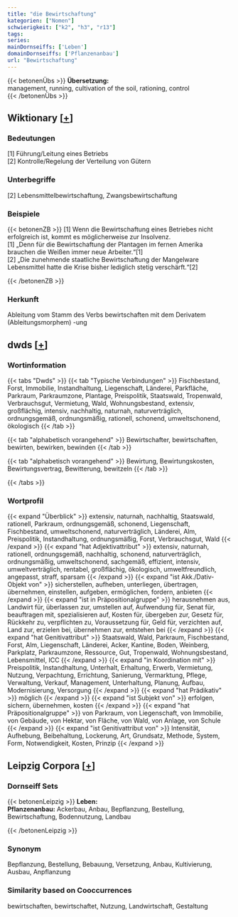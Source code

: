 ```yaml
---
title: "die Bewirtschaftung"
kategorien: ["Nomen"]
schwierigkeit: ["k2", "h3", "r13"]
tags:
series:
mainDornseiffs: ['Leben']
domainDornseiffs: ['Pflanzenanbau']
url: "Bewirtschaftung"
---
```


{{< betonenÜbs >}}
**Übersetzung:**  
management, running, cultivation of the soil, rationing, control  
{{< /betonenÜbs >}}

## Wiktionary [[+](https://de.wiktionary.org/wiki/Bewirtschaftung)]

### Bedeutungen
[1] Führung/Leitung eines Betriebs  
[2] Kontrolle/Regelung der Verteilung von Gütern  

### Unterbegriffe
[2] Lebensmittelbewirtschaftung, Zwangsbewirtschaftung  

### Beispiele
{{< betonenZB >}}
[1] Wenn die Bewirtschaftung eines Betriebes nicht erfolgreich ist, kommt es möglicherweise zur Insolvenz.  
[1] „Denn für die Bewirtschaftung der Plantagen im fernen Amerika brauchen die Weißen immer neue Arbeiter.“[1]  
[2] „Die zunehmende staatliche Bewirtschaftung der Mangelware Lebensmittel hatte die Krise bisher lediglich stetig verschärft.“[2]  

{{< /betonenZB >}}
### Herkunft
Ableitung vom Stamm des Verbs bewirtschaften mit dem Derivatem (Ableitungsmorphem) -ung  



## dwds [[+](https://www.dwds.de/wb/Bewirtschaftung)]

### Wortinformation
{{< tabs "Dwds" >}}
{{< tab "Typische Verbindungen" >}}
Fischbestand, Forst, Immobilie, Instandhaltung, Liegenschaft, Länderei, Parkfläche, Parkraum, Parkraumzone, Plantage, Preispolitik, Staatswald, Tropenwald, Verbrauchsgut, Vermietung, Wald, Wohnungsbestand, extensiv, großflächig, intensiv, nachhaltig, naturnah, naturverträglich, ordnungsgemäß, ordnungsmäßig, rationell, schonend, umweltschonend, ökologisch
{{< /tab >}}

{{< tab "alphabetisch vorangehend" >}}
Bewirtschafter, bewirtschaften, bewirten, bewirken, bewinden
{{< /tab >}}

{{< tab "alphabetisch vorangehend" >}}
Bewirtung, Bewirtungskosten, Bewirtungsvertrag, Bewitterung, bewitzeln
{{< /tab >}}

{{< /tabs >}}

### Wortprofil
{{< expand "Überblick" >}} extensiv, naturnah, nachhaltig, Staatswald, rationell, Parkraum, ordnungsgemäß, schonend, Liegenschaft, Fischbestand, umweltschonend, naturverträglich, Länderei, Alm, Preispolitik, Instandhaltung, ordnungsmäßig, Forst, Verbrauchsgut, Wald {{< /expand >}}
{{< expand "hat Adjektivattribut" >}} extensiv, naturnah, rationell, ordnungsgemäß, nachhaltig, schonend, naturverträglich, ordnungsmäßig, umweltschonend, sachgemäß, effizient, intensiv, umweltverträglich, rentabel, großflächig, ökologisch, umweltfreundlich, angepasst, straff, sparsam {{< /expand >}}
{{< expand "ist Akk./Dativ-Objekt von" >}} sicherstellen, aufheben, unterliegen, übertragen, übernehmen, einstellen, aufgeben, ermöglichen, fordern, anbieten {{< /expand >}}
{{< expand "ist in Präpositionalgruppe" >}} herausnehmen aus, Landwirt für, überlassen zur, umstellen auf, Aufwendung für, Senat für, beauftragen mit, spezialisieren auf, Kosten für, übergeben zur, Gesetz für, Rückkehr zu, verpflichten zu, Voraussetzung für, Geld für, verzichten auf, Land zur, erzielen bei, übernehmen zur, entstehen bei {{< /expand >}}
{{< expand "hat Genitivattribut" >}} Staatswald, Wald, Parkraum, Fischbestand, Forst, Alm, Liegenschaft, Länderei, Acker, Kantine, Boden, Weinberg, Parkplatz, Parkraumzone, Ressource, Gut, Tropenwald, Wohnungsbestand, Lebensmittel, ICC {{< /expand >}}
{{< expand "in Koordination mit" >}} Preispolitik, Instandhaltung, Unterhalt, Erhaltung, Erwerb, Vermietung, Nutzung, Verpachtung, Errichtung, Sanierung, Vermarktung, Pflege, Verwaltung, Verkauf, Management, Unterhaltung, Planung, Aufbau, Modernisierung, Versorgung {{< /expand >}}
{{< expand "hat Prädikativ" >}} möglich {{< /expand >}}
{{< expand "ist Subjekt von" >}} erfolgen, sichern, übernehmen, kosten {{< /expand >}}
{{< expand "hat Präpositionalgruppe" >}} von Parkraum, von Liegenschaft, von Immobilie, von Gebäude, von Hektar, von Fläche, von Wald, von Anlage, von Schule {{< /expand >}}
{{< expand "ist Genitivattribut von" >}} Intensität, Aufhebung, Beibehaltung, Lockerung, Art, Grundsatz, Methode, System, Form, Notwendigkeit, Kosten, Prinzip {{< /expand >}}

## Leipzig Corpora [[+](https://corpora.uni-leipzig.de/en/res?word=Bewirtschaftung&corpusId=deu_newscrawl-public_2018)]

### Dornseiff Sets
{{< betonenLeipzig >}}
**Leben:**  
**Pflanzenanbau:** Ackerbau, Anbau, Bepflanzung, Bestellung, Bewirtschaftung, Bodennutzung, Landbau  

{{< /betonenLeipzig >}}

### Synonym
Bepflanzung, Bestellung, Bebauung, Versetzung, Anbau, Kultivierung, Ausbau, Anpflanzung


### Similarity based on Cooccurrences
bewirtschaften, bewirtschaftet, Nutzung, Landwirtschaft, Gestaltung

